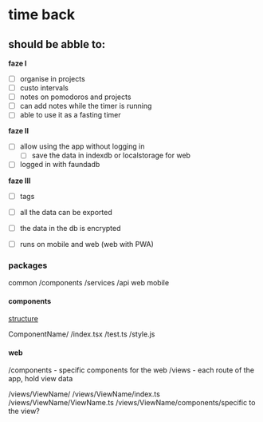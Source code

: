 # time back

## should be abble to:

**faze I**
- [ ] organise in projects
- [ ] custo intervals
- [ ] notes on pomodoros and projects
- [ ] can add notes while the timer is running
- [ ] able to use it as a fasting timer

**faze II**
- [ ] allow using the app without logging in
  - [ ] save the data in indexdb or localstorage for web
- [ ] logged in with faundadb

**faze III**
- [ ] tags
- [ ] all the data can be exported
- [ ] the data in the db is encrypted
- [ ] runs on mobile and web (web with PWA)


### packages

common
  /components
  /services
    /api
web
mobile

#### components

[structure](https://www.robinwieruch.de/react-folder-structure)

ComponentName/
  /index.tsx 
  /test.ts
  /style.js

#### web

/components - specific components for the web
/views - each route of the app, hold view data

/views/ViewName/
/views/ViewName/index.ts
/views/ViewName/ViewName.ts
/views/ViewName/components/specific to the view?